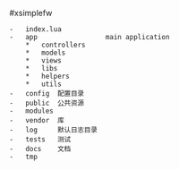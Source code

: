 

#xsimplefw

    -   index.lua
    -   app                 main application
        *   controllers
        *   models
        *   views
        *   libs
        *   helpers
        *   utils
    -   config  配置目录
    -   public  公共资源
    -   modules
    -   vendor  库
    -   log     默认日志目录
    -   tests   测试
    -   docs    文档
    -   tmp
